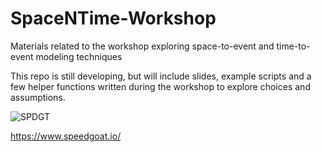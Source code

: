 # SpaceNTime-Workshop

Materials related to the workshop exploring space-to-event and time-to-event modeling techniques

This repo is still developing, but will include slides, example scripts and a few helper functions written during the workshop to explore choices and assumptions.

![SPDGT](https://drive.google.com/uc?export=view&id=1LSqvHppNoNdcnFuwaaLkGSNM5B66fn7B)

https://www.speedgoat.io/
